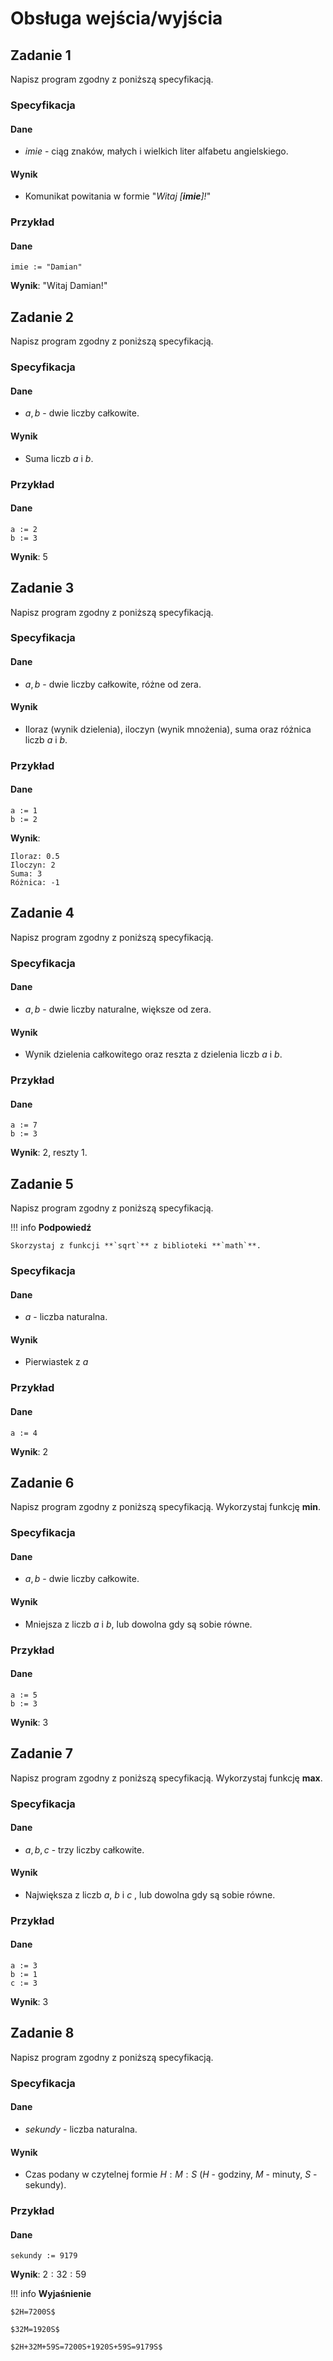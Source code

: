 # Obsługa wejścia/wyjścia

## Zadanie 1

Napisz program zgodny z poniższą specyfikacją.

### Specyfikacja

#### Dane

* $imie$ - ciąg znaków, małych i wielkich liter alfabetu angielskiego.

#### Wynik

* Komunikat powitania w formie "_Witaj \[**imie**]!_"

### Przykład

#### Dane

```
imie := "Damian"
```

**Wynik**: "Witaj Damian!"

## Zadanie 2

Napisz program zgodny z poniższą specyfikacją.

### Specyfikacja

#### Dane

* $a, b$ - dwie liczby całkowite.

#### Wynik

* Suma liczb $a$ i $b$.

### Przykład

#### Dane

```
a := 2
b := 3
```

**Wynik**: $5$ 

## Zadanie 3

Napisz program zgodny z poniższą specyfikacją.

### Specyfikacja

#### Dane

* $a, b$ - dwie liczby całkowite, różne od zera.

#### Wynik

* Iloraz (wynik dzielenia), iloczyn (wynik mnożenia), suma oraz różnica liczb $a$ i $b$.

### Przykład

#### Dane

```
a := 1
b := 2
```

**Wynik**: 
```
Iloraz: 0.5
Iloczyn: 2
Suma: 3
Różnica: -1
``` 

## Zadanie 4

Napisz program zgodny z poniższą specyfikacją.

### Specyfikacja

#### Dane

* $a, b$ - dwie liczby naturalne, większe od zera.

#### Wynik

* Wynik dzielenia całkowitego oraz reszta z dzielenia liczb $a$ i $b$.

### Przykład

#### Dane

```
a := 7
b := 3
```

**Wynik**: $2$, reszty $1$.

## Zadanie 5

Napisz program zgodny z poniższą specyfikacją.

!!! info
	**Podpowiedź**
	
	Skorzystaj z funkcji **`sqrt`** z biblioteki **`math`**.

### Specyfikacja

#### Dane

* $a$ - liczba naturalna.

#### Wynik

* Pierwiastek z $a$

### Przykład

#### Dane

```
a := 4
```

**Wynik**: $2$ 

## Zadanie 6

Napisz program zgodny z poniższą specyfikacją. Wykorzystaj funkcję **min**.

### Specyfikacja

#### Dane

* $a, b$ - dwie liczby całkowite.

#### Wynik

* Mniejsza z liczb $a$ i $b$, lub dowolna gdy są sobie równe.

### Przykład

#### Dane

```
a := 5
b := 3
```

**Wynik**: $3$ 

## Zadanie 7

Napisz program zgodny z poniższą specyfikacją. Wykorzystaj funkcję **max**.

### Specyfikacja

#### Dane

* $a, b, c$ - trzy liczby całkowite.

#### Wynik

* Największa z liczb $a$, $b$ i $c$ , lub dowolna gdy są sobie równe.

### Przykład

#### Dane

```
a := 3
b := 1
c := 3
```

**Wynik**: $3$ 

## Zadanie 8

Napisz program zgodny z poniższą specyfikacją.

### Specyfikacja

#### Dane

* $sekundy$ - liczba naturalna.

#### Wynik

* Czas podany w czytelnej formie $H:M:S$ ($H$ - godziny, $M$ - minuty, $S$ - sekundy).

### Przykład

#### Dane

```
sekundy := 9179
```

**Wynik**: $2:32:59$ 

!!! info
	**Wyjaśnienie**
	
	$2H=7200S$ 
	
	$32M=1920S$ 
	
	$2H+32M+59S=7200S+1920S+59S=9179S$ 
